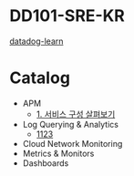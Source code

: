 # DD101-SRE-KR
[datadog-learn](https://learn.datadoghq.com/enrollments)

# Catalog
- APM
  - [1. 서비스 구성 살펴보기](docs/1.%20APM/1.%20서비스%20구성%20살펴보기.md)
- Log Querying & Analytics
  - [1123](docs)
- Cloud Network Monitoring
- Metrics & Monitors
- Dashboards

